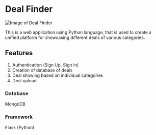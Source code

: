 # Deal Finder
![Image of Deal Finder](https://mir-s3-cdn-cf.behance.net/project_modules/max_1200/ee3f0571584241.5bca0a1829e19.jpg)

This is a web application using Python language, that is used to create a unified platform for showcasing different deals of various categories.

## Features 
1. Authentication (Sign Up, Sign In)
2. Creation of database of deals
3. Deal showing based on individual categories
4. Deal upload

### Database
  MongoDB
### Framework
  Flask (Python)
